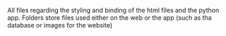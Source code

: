 All files regarding the styling and binding of the html files and the python app.
Folders store files used either on the web or the app (such as tha database or images for the website)

